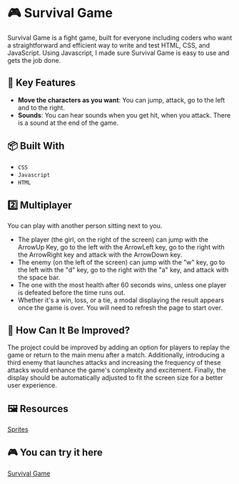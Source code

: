 # 🎮 Survival Game

Survival Game is a fight game, built for everyone including coders who want a straightforward and efficient way to write and test HTML, CSS, and JavaScript. Using Javascript, I made sure Survival Game is easy to use and gets the job done.

## 🚀 Key Features

- **Move the characters as you want**: You can jump, attack, go to the left and to the right.
- **Sounds**: You can hear sounds when you get hit, when you attack. There is a sound at the end of the game.
    
## 📦 Built With

- `CSS`
- `Javascript`
- `HTML`

## 2️⃣ Multiplayer 

You can play with another person sitting next to you.

- The player (the girl, on the right of the screen) can jump with the ArrowUp Key, go to the left with the ArrowLeft key, go to the right with the ArrowRight key and attack with the ArrowDown key.
- The enemy (on the left of the screen) can jump with the "w" key, go to the left with the "d" key, go to the right with the "a" key, and attack with the space bar. 
- The one with the most health after 60 seconds wins, unless one player is defeated before the time runs out.
- Whether it's a win, loss, or a tie, a modal displaying the result appears once the game is over. You will need to refresh the page to start over.

## 🤔 How Can It Be Improved?

The project could be improved by adding an option for players to replay the game or return to the main menu after a match. Additionally, introducing a third enemy that launches attacks and increasing the frequency of these attacks would enhance the game's complexity and excitement. Finally, the display should be automatically adjusted to fit the screen size for a better user experience.

## 🖼️ Resources
<a href = "https://craftpix.net/freebies/free-ninja-sprite-sheets-pixel-art/">Sprites</a>

## 🎮 You can try it here
<a href = "https://gitdigit.github.io/survival-game/game.html">Survival Game</a>
